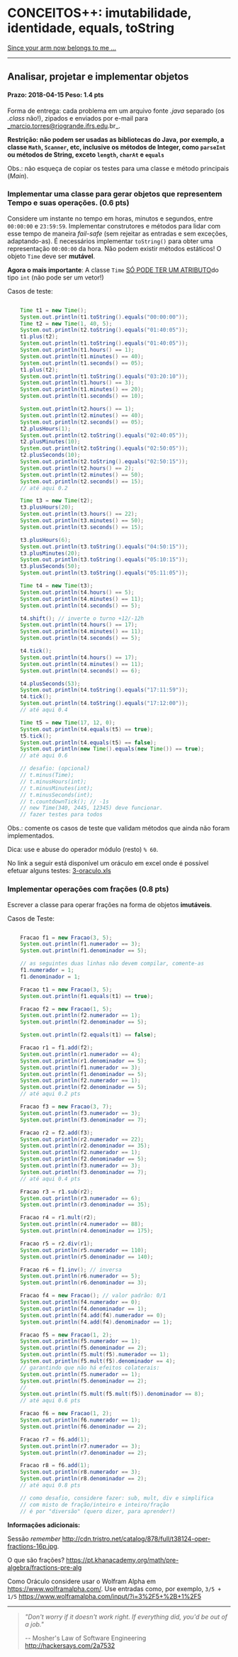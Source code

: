 CONCEITOS++: imutabilidade, identidade, equals, toString
========================================================
[Since your arm now belongs to me ...](http://youtu.be/JOCe0isg_1E)

* * *

## Analisar, projetar e implementar objetos

#### Prazo: 2018-04-15 Peso: 1.4 pts

Forma de entrega: cada problema em um arquivo fonte _.java_ separado (os _.class_ não!), zipados e enviados por e-mail para _marcio.torres@riogrande.ifrs.edu.br_.

**Restrição: não podem ser usadas as bibliotecas do Java, por exemplo, a classe `Math`, `Scanner`, etc, inclusive os métodos de Integer, como `parseInt` ou métodos de String, exceto `length`, `charAt` e `equals`**

Obs.: não esqueça de copiar os testes para uma classe e método principais (_Main_).

### Implementar uma classe para gerar objetos que representem Tempo e suas operações. (0.6 pts)

Considere um instante no tempo em horas, minutos e segundos, entre `00:00:00` e `23:59:59`. Implementar construtores e métodos para lidar com esse tempo de maneira *fail-safe* (sem rejeitar as entradas e sem exceções, adaptando-as). É necessários implementar `toString()` para obter uma representação `00:00:00` da hora. Não podem existir métodos estáticos! O objeto `Time` deve ser **mutável**.

**Agora o mais importante**: A classe `Time` [SÓ PODE TER UM ATRIBUTO](https://www.youtube.com/watch?v=YdVQzJKx1F4)do tipo `int` (não pode ser um vetor!)

Casos de teste:
```java

    Time t1 = new Time();
    System.out.println(t1.toString().equals("00:00:00"));
    Time t2 = new Time(1, 40, 5);
    System.out.println(t2.toString().equals("01:40:05"));
    t1.plus(t2);
    System.out.println(t1.toString().equals("01:40:05"));
    System.out.println(t1.hours() == 1);
    System.out.println(t1.minutes() == 40);
    System.out.println(t1.seconds() == 05);
    t1.plus(t2);
    System.out.println(t1.toString().equals("03:20:10"));
    System.out.println(t1.hours() == 3);
    System.out.println(t1.minutes() == 20);
    System.out.println(t1.seconds() == 10);

    System.out.println(t2.hours() == 1);
    System.out.println(t2.minutes() == 40);
    System.out.println(t2.seconds() == 05);
    t2.plusHours(1);
    System.out.println(t2.toString().equals("02:40:05"));
    t2.plusMinutes(10);
    System.out.println(t2.toString().equals("02:50:05"));
    t2.plusSeconds(10);
    System.out.println(t2.toString().equals("02:50:15"));
    System.out.println(t2.hours() == 2);
    System.out.println(t2.minutes() == 50);
    System.out.println(t2.seconds() == 15);
    // até aqui 0.2

    Time t3 = new Time(t2);
    t3.plusHours(20);
    System.out.println(t3.hours() == 22);
    System.out.println(t3.minutes() == 50);
    System.out.println(t3.seconds() == 15);

    t3.plusHours(6);
    System.out.println(t3.toString().equals("04:50:15"));
    t3.plusMinutes(20);
    System.out.println(t3.toString().equals("05:10:15"));
    t3.plusSeconds(50);
    System.out.println(t3.toString().equals("05:11:05"));

    Time t4 = new Time(t3);
    System.out.println(t4.hours() == 5);
    System.out.println(t4.minutes() == 11);
    System.out.println(t4.seconds() == 5);

    t4.shift(); // inverte o turno +12/-12h
    System.out.println(t4.hours() == 17);
    System.out.println(t4.minutes() == 11);
    System.out.println(t4.seconds() == 5);

    t4.tick();
    System.out.println(t4.hours() == 17);
    System.out.println(t4.minutes() == 11);
    System.out.println(t4.seconds() == 6);

    t4.plusSeconds(53);
    System.out.println(t4.toString().equals("17:11:59"));
    t4.tick();
    System.out.println(t4.toString().equals("17:12:00"));
    // até aqui 0.4

    Time t5 = new Time(17, 12, 0);
    System.out.println(t4.equals(t5) == true);
    t5.tick();
    System.out.println(t4.equals(t5) == false);
    System.out.println(new Time().equals(new Time()) == true);
    // até aqui 0.6

    // desafio: (opcional)
    // t.minus(Time);
    // t.minusHours(int);
    // t.minusMinutes(int);
    // t.minusSeconds(int);
    // t.countdownTick(); // -1s
    // new Time(340, 2445, 12345) deve funcionar.
    // fazer testes para todos

```

Obs.: comente os casos de teste que validam métodos que ainda não foram implementados.

Dica: use e abuse do operador módulo (resto) `% 60`.

No link a seguir está disponível um oráculo em excel onde é possível efetuar alguns testes:
[3-oraculo.xls](/poo-2018-1/atividade/avaliada/3-oraculo.xls)

### Implementar operações com frações (0.8 pts)

Escrever a classe para operar frações na forma de objetos **imutáveis**.

Casos de Teste:
```java

    Fracao f1 = new Fracao(3, 5);
    System.out.println(f1.numerador == 3);
    System.out.println(f1.denominador == 5);

    // as seguintes duas linhas não devem compilar, comente-as
    f1.numerador = 1;
    f1.denominador = 1;

    Fracao t1 = new Fracao(3, 5);
    System.out.println(f1.equals(t1) == true);

    Fracao f2 = new Fracao(1, 5);
    System.out.println(f2.numerador == 1);
    System.out.println(f2.denominador == 5);

    System.out.println(f2.equals(t1) == false);

    Fracao r1 = f1.add(f2);
    System.out.println(r1.numerador == 4);
    System.out.println(r1.denominador == 5);
    System.out.println(f1.numerador == 3);
    System.out.println(f1.denominador == 5);
    System.out.println(f2.numerador == 1);
    System.out.println(f2.denominador == 5);
    // até aqui 0.2 pts

    Fracao f3 = new Fracao(3, 7);
    System.out.println(f3.numerador == 3);
    System.out.println(f3.denominador == 7);

    Fracao r2 = f2.add(f3);
    System.out.println(r2.numerador == 22);
    System.out.println(r2.denominador == 35);
    System.out.println(f2.numerador == 1);
    System.out.println(f2.denominador == 5);
    System.out.println(f3.numerador == 3);
    System.out.println(f3.denominador == 7);
    // até aqui 0.4 pts

    Fracao r3 = r1.sub(r2);
    System.out.println(r3.numerador == 6);
    System.out.println(r3.denominador == 35);

    Fracao r4 = r1.mult(r2);
    System.out.println(r4.numerador == 88);
    System.out.println(r4.denominador == 175);

    Fracao r5 = r2.div(r1);
    System.out.println(r5.numerador == 110);
    System.out.println(r5.denominador == 140);

    Fracao r6 = f1.inv(); // inversa
    System.out.println(r6.numerador == 5);
    System.out.println(r6.denominador == 3);

    Fracao f4 = new Fracao(); // valor padrão: 0/1
    System.out.println(f4.numerador == 0);
    System.out.println(f4.denominador == 1);
    System.out.println(f4.add(f4).numerador == 0);
    System.out.println(f4.add(f4).denominador == 1);

    Fracao f5 = new Fracao(1, 2);
    System.out.println(f5.numerador == 1);
    System.out.println(f5.denominador == 2);
    System.out.println(f5.mult(f5).numerador == 1);
    System.out.println(f5.mult(f5).denominador == 4);
    // garantindo que não há efeitos colaterais:
    System.out.println(f5.numerador == 1);
    System.out.println(f5.denominador == 2);
    //
    System.out.println(f5.mult(f5.mult(f5)).denominador == 8);
    // até aqui 0.6 pts

    Fracao f6 = new Fracao(1, 2);
    System.out.println(f6.numerador == 1);
    System.out.println(f6.denominador == 2);

    Fracao r7 = f6.add(1);
    System.out.println(r7.numerador == 3);
    System.out.println(r7.denominador == 2);

    Fracao r8 = f6.add(1);
    System.out.println(r8.numerador == 3);
    System.out.println(r8.denominador == 2);
    // até aqui 0.8 pts

    // como desafio, considere fazer: sub, mult, div e simplifica
    // com misto de fração/inteiro e inteiro/fração
    // é por "diversão" (quero dizer, para aprender!)

```

**Informações adicionais:**

Sessão _remember_ <http://cdn.tristro.net/catalog/878/full/t38124-oper-fractions-16p.jpg>.

O que são frações? <https://pt.khanacademy.org/math/pre-algebra/fractions-pre-alg>

Como Oráculo considere usar o Wolfram Alpha em <https://www.wolframalpha.com/>. Use entradas como, por exemplo, `3/5 + 1/5` <https://www.wolframalpha.com/input/?i=3%2F5+%2B+1%2F5>

<hr>

> _"Don't worry if it doesn't work right. If everything did, you'd be out of a job."_
>
> -- Mosher's Law of Software Engineering <http://hackersays.com/2a7532>
